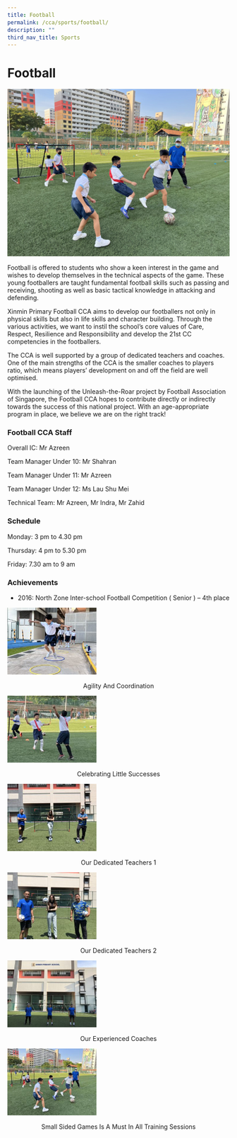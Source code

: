 ```yaml
---
title: Football
permalink: /cca/sports/football/
description: ""
third_nav_title: Sports
---
```

# **Football**

![](/images/Small-Sided-Games-is-a-Must-in-All-Training-Sessions-scaled.jpg)

Football is offered to students who show a keen interest in the game and wishes to develop themselves in the technical aspects of the game. These young footballers are taught fundamental football skills such as passing and receiving, shooting as well as basic tactical knowledge in attacking and defending.

Xinmin Primary Football CCA aims to develop our footballers not only in physical skills but also in life skills and character building. Through the various activities, we want to instil the school’s core values of Care, Respect, Resilience and Responsibility and develop the 21st CC competencies in the footballers.

The CCA is well supported by a group of dedicated teachers and coaches. One of the main strengths of the CCA is the smaller coaches to players ratio, which means players’ development on and off the field are well optimised.

With the launching of the Unleash-the-Roar project by Football Association of Singapore, the Football CCA hopes to contribute directly or indirectly towards the success of this national project. With an age-appropriate program in place, we believe we are on the right track!

### Football CCA Staff

Overall IC: Mr Azreen

Team Manager Under 10: Mr Shahran

Team Manager Under 11: Mr Azreen

Team Manager Under 12: Ms Lau Shu Mei

Technical Team: Mr Azreen, Mr Indra, Mr Zahid

### Schedule                                                                       

Monday: 3 pm to 4.30 pm                                         

Thursday: 4 pm to 5.30 pm                                        

Friday: 7.30 am to 9 am                                             

### Achievements

* 2016: North Zone Inter-school Football Competition ( Senior ) – 4th place

<img src="/images/Agility-and-Coordination-300x225.jpg" 
     style="width:40%">
<center>Agility And Coordination</center>

<img src="/images/Celebrating-Little-Successes-300x225.jpg" 
     style="width:40%">
<center>Celebrating Little Successes</center>

<img src="/images/Our-Dedicated-Teachers_1-300x225.jpg" 
     style="width:40%">
<center>Our Dedicated Teachers 1</center>

<img src="/images/Our-Dedicated-Teachers_2-300x225.jpg" 
     style="width:40%">
<center>Our Dedicated Teachers 2</center>

<img src="/images/Our-Experienced-Coaches-300x225.jpg" 
     style="width:40%">
<center>Our Experienced Coaches</center>

<img src="/images/Small-Sided-Games-is-a-Must-in-All-Training-Sessions-300x225.jpg" 
     style="width:40%">
<center>Small Sided Games Is A Must In All Training Sessions</center>